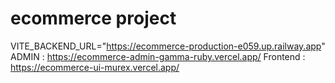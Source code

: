 # ecommerce project
<!-- Backend : https://ecommerce-backend-8czu.onrender.com -->
VITE_BACKEND_URL="https://ecommerce-production-e059.up.railway.app"
ADMIN : https://ecommerce-admin-gamma-ruby.vercel.app/
Frontend : https://ecommerce-ui-murex.vercel.app/  
